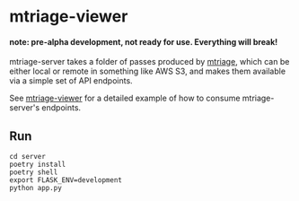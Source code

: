 # mtriage-viewer

#### note: pre-alpha development, not ready for use. Everything will break!

mtriage-server takes a folder of passes produced by
[mtriage](https://github.com/forensic-architecture/mtriage), which can be
either local or remote in something like AWS S3, and makes them available via
a simple set of API endpoints. 

See [mtriage-viewer](https://github.com/forensic-architecture/mtriage-viewer)
for a detailed example of how to consume mtriage-server's endpoints.

## Run 
```
cd server
poetry install
poetry shell
export FLASK_ENV=development
python app.py
```
